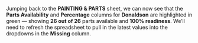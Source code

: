 Jumping back to the **PAINTING & PARTS** sheet, we can now see that the **Parts Availability** and **Percentage** columns for **Donaldson** are highlighted in green — showing **26 out of 26** parts available and **100% readiness**. We’ll need to refresh the spreadsheet to pull in the latest values into the dropdowns in the **Missing** column.
